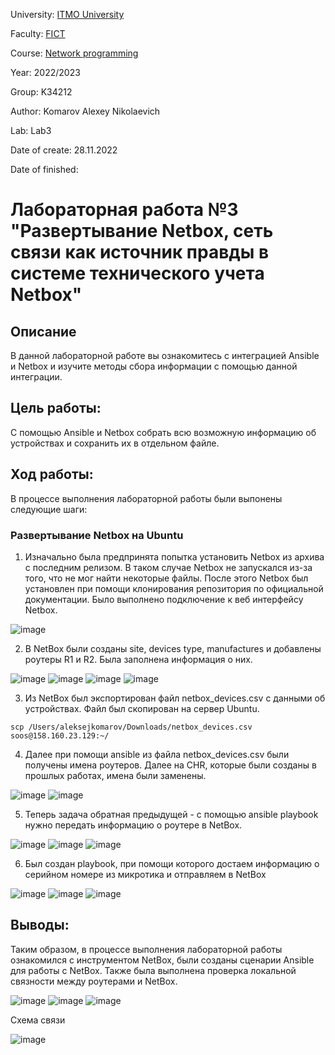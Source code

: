 University: [ITMO University](https://itmo.ru/ru/)

Faculty: [FICT](https://fict.itmo.ru)

Course: [Network programming](https://github.com/itmo-ict-faculty/network-programming)

Year: 2022/2023

Group: K34212

Author: Komarov Alexey Nikolaevich

Lab: Lab3

Date of create: 28.11.2022

Date of finished: 

# Лабораторная работа №3 "Развертывание Netbox, сеть связи как источник правды в системе технического учета Netbox"

## Описание
   В данной лабораторной работе вы ознакомитесь с интеграцией Ansible и Netbox и изучите методы сбора информации с помощью данной интеграции.

## Цель работы:
   С помощью Ansible и Netbox собрать всю возможную информацию об устройствах и сохранить их в отдельном файле.

## Ход работы:
   В процессе выполнения лабораторной работы были выпонены следующие шаги:
   
   ### Развертывание Netbox на Ubuntu ###
   1. Изначально была предпринята попытка установить Netbox из архива с последним релизом. В таком случае Netbox не запускался из-за того, что не мог найти некоторые файлы. После этого Netbox был установлен при помощи клонирования репозитория по официальной документации. Было выполнено подключение к веб интерфейсу Netbox.

![image](/lab3/lab_3_1.png)

 
   2. В NetBox были созданы site, devices type, manufactures и добавлены роутеры R1 и R2. Была заполнена информация о них.

![image](/lab3/lab_3_2.png)
![image](/lab3/lab_3_3.png)
![image](/lab3/lab_3_4.png)
![image](/lab3/lab_3_5.png)

   3. Из NetBox был экспортирован файл netbox_devices.csv с данными об устройствах. Файл был скопирован на сервер Ubuntu.

```
scp /Users/aleksejkomarov/Downloads/netbox_devices.csv soos@158.160.23.129:~/ 
```

   4. Далее при помощи ansible из файла netbox_devices.csv были получены имена роутеров. Далее на CHR, которые были созданы в прошлых работах, имена были заменены.

![image](/lab3/lab_3_6.png)
![image](/lab3/lab_3_7.png)

   5. Теперь задача обратная предыдущей - с помощью ansible playbook нужно передать информацию о роутере в NetBox.

![image](/lab3/lab_3_8.png)
![image](/lab3/lab_3_9.png)
![image](/lab3/lab_3_10.png)

   6. Был создан playbook, при помощи которого достаем информацию о серийном номере из микротика и отправляем в NetBox

![image](/lab3/lab_3_11.png)
![image](/lab3/lab_3_12.png)
![image](/lab3/lab_3_13.png)


## Выводы:
   Таким образом, в процессе выполнения лабораторной работы ознакомился с инструментом NetBox, были созданы сценарии Ansible для работы с NetBox. Также была выполнена проверка локальной связности между роутерами и NetBox.
   
![image](/lab3/lab_3_14.png)
![image](/lab3/lab_3_15.png)
![image](/lab3/lab_3_16.png)

  Схема связи
  
![image](/lab3/drawio.png)
